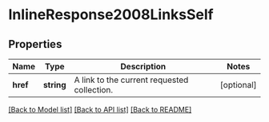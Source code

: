 # InlineResponse2008LinksSelf

## Properties
Name | Type | Description | Notes
------------ | ------------- | ------------- | -------------
**href** | **string** | A link to the current requested collection. | [optional] 

[[Back to Model list]](../README.md#documentation-for-models) [[Back to API list]](../README.md#documentation-for-api-endpoints) [[Back to README]](../README.md)


